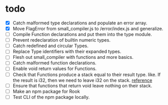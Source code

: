 # todo
- [x] Catch malformed type declarations and populate an error array.
- [x] Move FlagError from small_compiler.js to /error/index.js and generalize.
- [ ] Compile Function declarations and put them into the type module.
- [ ] Prevent redeclaration of builtin numeric types.
- [ ] Catch redefined and circular Types.
- [ ] Replace Type identifiers with their expanded types.
- [ ] Flesh out small_compiler with functions and more basics.
- [ ] Catch malformed function declarations.
- [ ] Enable void return values for Functions.
- [ ] Check that Functions produce a stack equal to their result type. like. If the result is i32, then we need to leave i32 on the stack. [reference](https://webassembly.github.io/spec/core/syntax/modules.html#functions)
- [ ] Ensure that functions that return void leave nothing on their stack.
- [ ] Make an npm package for Rook
- [ ] Test CLI of the npm package locally.
